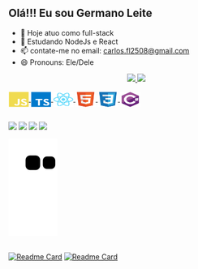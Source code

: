 ## Olá!!! Eu sou Germano Leite

- 🔭 Hoje atuo como full-stack
- 🌱 Estudando NodeJs e React 
- 📫 contate-me no email: carlos.fl2508@gmail.com
- 😄 Pronouns: Ele/Dele

<div align="center" style="display: inline_block" width="50%">
  <a href="https://github.com/GermanoFLeite">
  <img height="180em" src="https://github-readme-stats.vercel.app/api?username=germanofleite&show_icons=true&theme=tokyonight&include_all_commits=true&count_private=true"/>    
  <img height="180em"  src="https://github-readme-stats.vercel.app/api/top-langs/?username=germanofleite&layout=compact&langs_count=7&theme=tokyonight"/>
</div>

<div style="display: inline_block"><br>
  <img align="center" alt="Rafa-Js" height="30" width="40" src="https://raw.githubusercontent.com/devicons/devicon/master/icons/javascript/javascript-plain.svg">
  <img align="center" alt="Rafa-Ts" height="30" width="40" src="https://raw.githubusercontent.com/devicons/devicon/master/icons/typescript/typescript-plain.svg">
  <img align="center" alt="Rafa-React" height="30" width="40" src="https://raw.githubusercontent.com/devicons/devicon/master/icons/react/react-original.svg">
  <img align="center" alt="Rafa-HTML" height="30" width="40" src="https://raw.githubusercontent.com/devicons/devicon/master/icons/html5/html5-original.svg">
  <img align="center" alt="Rafa-CSS" height="30" width="40" src="https://raw.githubusercontent.com/devicons/devicon/master/icons/css3/css3-original.svg">
  <img align="center" alt="Rafa-Csharp" height="30" width="40" src="https://raw.githubusercontent.com/devicons/devicon/master/icons/csharp/csharp-original.svg">

</div>

##

<div>
    
  <a href="https://instagram.com/germano.fl" target="_blank"><img src="https://img.shields.io/badge/-Instagram-%23E4405F?style=for-the-badge&logo=instagram&logoColor=white" target="_blank"></a>
 <a href="https://discord.gg/wagxzStdcR" target="_blank"><img src="https://img.shields.io/badge/Discord-7289DA?style=for-the-badge&logo=discord&logoColor=white" target="_blank"></a> 
  <a href = "mailto:carlos.fl2508@gmail.com"><img src="https://img.shields.io/badge/Gmail-D14836?style=for-the-badge&logo=gmail&logoColor=white" target="_blank"></a>
  <a href="https://www.linkedin.com/in/germanoferreiradev" target="_blank"><img src="https://img.shields.io/badge/-LinkedIn-%230077B5?style=for-the-badge&logo=linkedin&logoColor=white" target="_blank"></a> 
  
  ![Snake animation](https://github.com/germanofleite/germanofleite/blob/output/github-contribution-grid-snake.svg)
  
</div>
  
 ##
  

  [![Readme Card](https://github-readme-stats.vercel.app/api/pin?username=germanofleite&repo=HackthonUp)](https://github.com/GermanoFLeite/HackthonUp)
  [![Readme Card](https://github-readme-stats.vercel.app/api/pin?username=germanofleite&repo=DevFoods)](https://github.com/GermanoFLeite/DevFoods)

